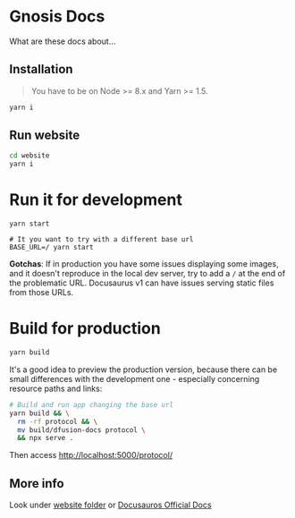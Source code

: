 # Gnosis Docs

What are these docs about...

## Installation

> You have to be on Node >= 8.x and Yarn >= 1.5.

```sh
yarn i
```

## Run website

```sh
cd website
yarn i
```
# Run it for development
```
yarn start

# It you want to try with a different base url
BASE_URL=/ yarn start
```

**Gotchas**: If in production you have some issues displaying some images, and it doesn't reproduce in the local dev
server, try to add a `/` at the end of the problematic URL. Docusaurus v1 can have issues serving static files from
those URLs.

# Build for production

```bash
yarn build
```

It's a good idea to preview the production version, because there can be small differences with the development one -
especially concerning resource paths and links:

```bash
# Build and run app changing the base url
yarn build && \
  rm -rf protocol && \
  mv build/dfusion-docs protocol \
  && npx serve .
```

Then access <http://localhost:5000/protocol/>

## More info

Look under [website folder](website/README.md) or [Docusauros Official Docs](https://docusaurus.io/docs/en/site-creation)
